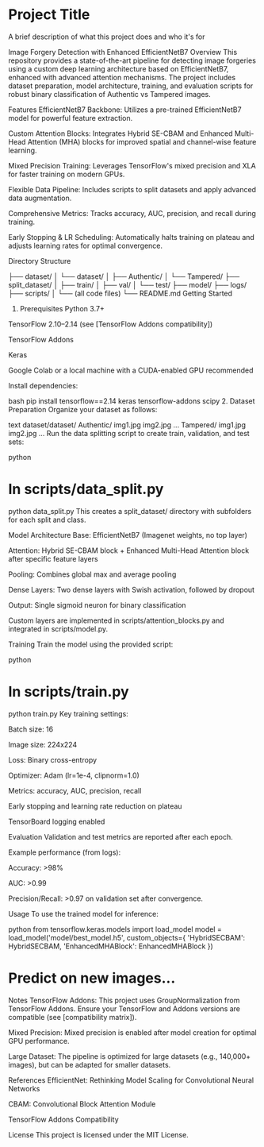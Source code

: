 
# Project Title

A brief description of what this project does and who it's for

Image Forgery Detection with Enhanced EfficientNetB7
Overview
This repository provides a state-of-the-art pipeline for detecting image forgeries using a custom deep learning architecture based on EfficientNetB7, enhanced with advanced attention mechanisms. The project includes dataset preparation, model architecture, training, and evaluation scripts for robust binary classification of Authentic vs Tampered images.

Features
EfficientNetB7 Backbone: Utilizes a pre-trained EfficientNetB7 model for powerful feature extraction.

Custom Attention Blocks: Integrates Hybrid SE-CBAM and Enhanced Multi-Head Attention (MHA) blocks for improved spatial and channel-wise feature learning.

Mixed Precision Training: Leverages TensorFlow's mixed precision and XLA for faster training on modern GPUs.

Flexible Data Pipeline: Includes scripts to split datasets and apply advanced data augmentation.

Comprehensive Metrics: Tracks accuracy, AUC, precision, and recall during training.

Early Stopping & LR Scheduling: Automatically halts training on plateau and adjusts learning rates for optimal convergence.

Directory Structure

├── dataset/
│   └── dataset/
│       ├── Authentic/
│       └── Tampered/
├── split_dataset/
│   ├── train/
│   ├── val/
│   └── test/
├── model/
├── logs/
├── scripts/
│   └── (all code files)
└── README.md
Getting Started
1. Prerequisites
Python 3.7+

TensorFlow 2.10–2.14 (see [TensorFlow Addons compatibility])

TensorFlow Addons

Keras

Google Colab or a local machine with a CUDA-enabled GPU recommended

Install dependencies:

bash
pip install tensorflow==2.14 keras tensorflow-addons scipy
2. Dataset Preparation
Organize your dataset as follows:

text
dataset/dataset/
    Authentic/
        img1.jpg
        img2.jpg
        ...
    Tampered/
        img1.jpg
        img2.jpg
        ...
Run the data splitting script to create train, validation, and test sets:

python
# In scripts/data_split.py
python data_split.py
This creates a split_dataset/ directory with subfolders for each split and class.

Model Architecture
Base: EfficientNetB7 (Imagenet weights, no top layer)

Attention: Hybrid SE-CBAM block + Enhanced Multi-Head Attention block after specific feature layers

Pooling: Combines global max and average pooling

Dense Layers: Two dense layers with Swish activation, followed by dropout

Output: Single sigmoid neuron for binary classification

Custom layers are implemented in scripts/attention_blocks.py and integrated in scripts/model.py.

Training
Train the model using the provided script:

python
# In scripts/train.py
python train.py
Key training settings:

Batch size: 16

Image size: 224x224

Loss: Binary cross-entropy

Optimizer: Adam (lr=1e-4, clipnorm=1.0)

Metrics: accuracy, AUC, precision, recall

Early stopping and learning rate reduction on plateau

TensorBoard logging enabled

Evaluation
Validation and test metrics are reported after each epoch.

Example performance (from logs):

Accuracy: >98%

AUC: >0.99

Precision/Recall: >0.97 on validation set after convergence.

Usage
To use the trained model for inference:

python
from tensorflow.keras.models import load_model
model = load_model('model/best_model.h5', custom_objects={
    'HybridSECBAM': HybridSECBAM,
    'EnhancedMHABlock': EnhancedMHABlock
})
# Predict on new images...
Notes
TensorFlow Addons: This project uses GroupNormalization from TensorFlow Addons. Ensure your TensorFlow and Addons versions are compatible (see [compatibility matrix]).

Mixed Precision: Mixed precision is enabled after model creation for optimal GPU performance.

Large Dataset: The pipeline is optimized for large datasets (e.g., 140,000+ images), but can be adapted for smaller datasets.

References
EfficientNet: Rethinking Model Scaling for Convolutional Neural Networks

CBAM: Convolutional Block Attention Module

TensorFlow Addons Compatibility

License
This project is licensed under the MIT License.
